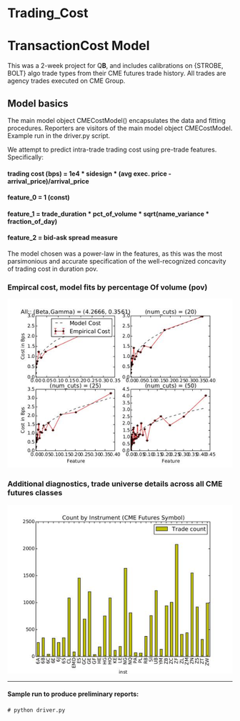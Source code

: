 # Trading_Cost

# TransactionCost Model

This was a 2-week project for Q**B**, and includes calibrations on
{STROBE, BOLT} algo trade types from their CME futures trade history. All trades are agency trades executed on CME Group.

## Model basics

The main model object CMECostModel() encapsulates the data and fitting
procedures. Reporters are visitors of the main model object CMECostModel. Example run in the driver.py script.

We attempt to predict intra-trade trading cost using pre-trade features.
Specifically:

#### trading cost (bps)	= 1e4 * sidesign * (avg exec. price - arrival_price)/arrival_price
#### feature_0              	=  1 (const)
#### feature_1             	=  trade_duration * pct_of_volume * sqrt(name_variance * fraction_of_day)
#### feature_2             	=  bid-ask spread measure

The model chosen was a power-law in the features, as this was the most
parsimonious and accurate specification of the well-recognized
concavity of trading cost in duration pov.

### Empircal cost, model fits by percentage Of volume (pov)
![plot](https://github.com/pehlivanian/Trading_Cost/blob/master/docs/figs/fig2.jpg?raw=true)

### Additional diagnostics, trade universe details across all CME futures classes
![plot](https://github.com/pehlivanian/Trading_Cost/blob/master/figs/model_diagnostic_with_intcpt.jpg?raw=true)


---

#### Sample run to produce preliminary reports:
````
# python driver.py
````
